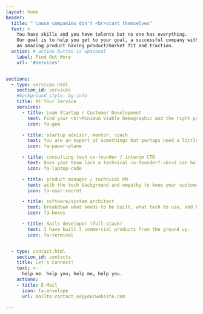 ```yaml
---
layout: home
header:
  title: "'cause companies don't <br>start themselves"
  text: >
    You have skills and you have talents but no one has everything.
    Our goal is to help you get to your goal, a successful company with
    an amazing product having product/market fit and traction.
  action: # action button is optional
    label: Find Out More
    url: '#services'


sections:
  - type: services.html
    section_id: services
    #background_style: bg-info
    title: At Your Service
    services:
      - title: Lean Startup / Customer Development
        text: Find your <br>Minimum Viable Demographic and the right path to solve their problem
        icon: fa-gem

      - title: startup advisor, mentor, coach
        text: You are an expert at somethings but perhaps need a little ...
        icon: fa-paper-plane

      - title: consulting tech co-founder / interim CTO
        text: Does your team lack a technical co-founder? <br>I can help you get to the place where you can attract one.
        icon: fa-laptop-code

      - title: product manager / technical PM
        text: with the tech background and empathy to know your customer,  their real problem, I can help you manange your product and help you build what you need now and what you need next
        icon: fa-user-secret

      - title: software/system architect
        text: breakdown what needs to be built, what tech to use, and how to get it done
        icon: fa-boxes

      - title: Rails developer (full-stack)
        text: I have built 3 commercial products from the ground up.
        icon: fa-terminal


  - type: contact.html
    section_id: contacts
    title: Let's Connect!
    text: >-
      help me. help you; help me, help you.
    actions:
    - title: E-Mail
      icon: fa-envelope
      url: mailto:contact_us@yourwebsite.com

---
```

